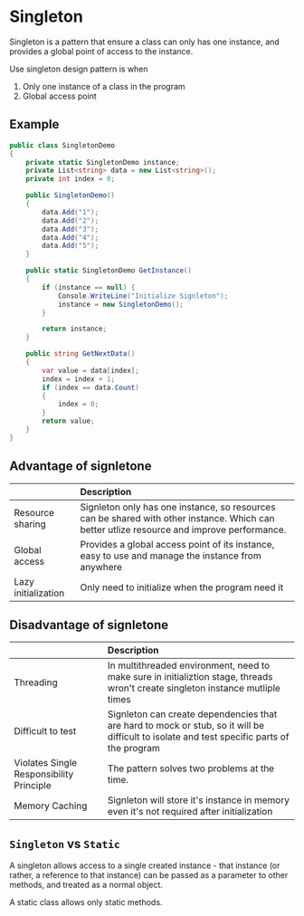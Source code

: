 # Singleton
Singleton is a pattern that ensure a class can only has one instance, and provides a global point of access to the instance.

Use singleton design pattern is when
1. Only one instance of a class in the program
2. Global access point

## Example
```cs
public class SingletonDemo
{
    private static SingletonDemo instance;
    private List<string> data = new List<string>();
    private int index = 0;

    public SingletonDemo()
    {
        data.Add("1");
        data.Add("2");
        data.Add("3");
        data.Add("4");
        data.Add("5");
    }

    public static SingletonDemo GetInstance()
    {
        if (instance == null) {
            Console.WriteLine("Initialize Signleton");
            instance = new SingletonDemo();
        }

        return instance;
    }

    public string GetNextData()
    {
        var value = data[index];
        index = index + 1;
        if (index == data.Count)
        {
            index = 0;
        }
        return value;
    }
}
```

## Advantage of signletone
|                     |      Description             |
|---------------------|:-----------------------------|
| Resource sharing    | Signleton only has one instance, so resources can be shared with other instance. Which can better utlize resource and improve performance. |
| Global access       | Provides a global access point of its instance, easy to use and manage the instance from anywhere|
| Lazy initialization | Only need to initialize when the program need it |


## Disadvantage of signletone
|                     |      Description             |
|---------------------|:-----------------------------|
| Threading | In multithreaded environment, need to make sure in initializtion stage, threads wron't create singleton instance mutliple times |
| Difficult to test | Signleton can create dependencies that are hard to mock or stub, so it will be difficult to isolate and test specific parts of the program |
| Violates Single Responsibility Principle | The pattern solves two problems at the time. |
| Memory Caching | Signleton will store it's instance in memory even it's not required after initialization |

## `Singleton` vs `Static`
A singleton allows access to a single created instance - that instance (or rather, a reference to that instance) can be passed as a parameter to other methods, and treated as a normal object.

A static class allows only static methods.
